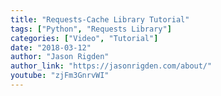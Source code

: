 ```yaml
---
title: "Requests-Cache Library Tutorial"
tags: ["Python", "Requests Library"]
categories: ["Video", "Tutorial"]
date: "2018-03-12"
author: "Jason Rigden"
author_link: "https://jasonrigden.com/about/"
youtube: "zjFm3GnrvWI"
---
```

